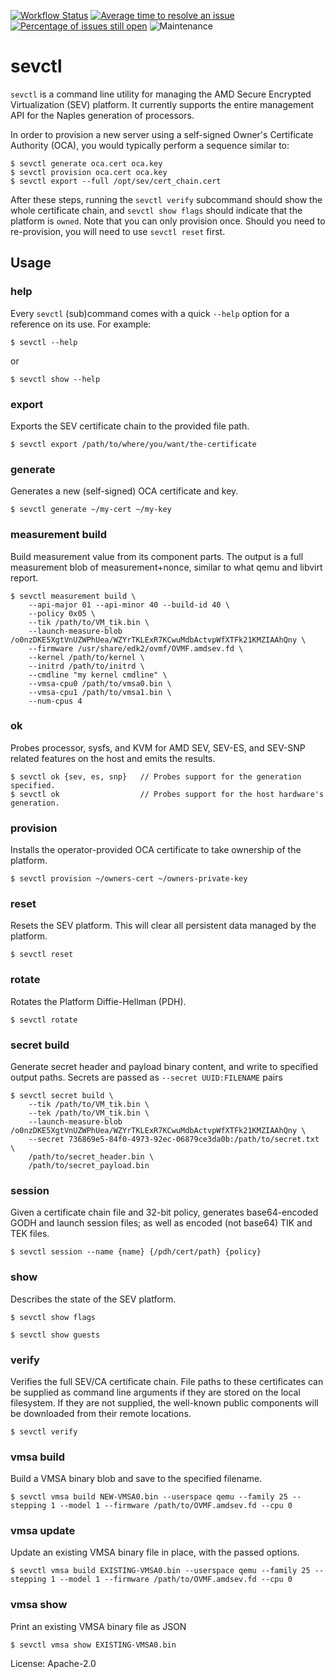 [![Workflow Status](https://github.com/virtee/sevctl/workflows/test/badge.svg)](https://github.com/virtee/sevctl/actions?query=workflow%3A%22test%22)
[![Average time to resolve an issue](https://isitmaintained.com/badge/resolution/virtee/sevctl.svg)](https://isitmaintained.com/project/virtee/sevctl "Average time to resolve an issue")
[![Percentage of issues still open](https://isitmaintained.com/badge/open/virtee/sevctl.svg)](https://isitmaintained.com/project/virtee/sevctl "Percentage of issues still open")
![Maintenance](https://img.shields.io/badge/maintenance-activly--developed-brightgreen.svg)

# sevctl

`sevctl` is a command line utility for managing the AMD Secure Encrypted Virtualization (SEV) platform.
It currently supports the entire management API for the Naples generation of processors.

In order to provision a new server using a self-signed Owner's Certificate
Authority (OCA), you would typically perform a sequence similar to:

```console
$ sevctl generate oca.cert oca.key
$ sevctl provision oca.cert oca.key
$ sevctl export --full /opt/sev/cert_chain.cert
```

After these steps, running the `sevctl verify` subcommand should show the whole
certificate chain, and `sevctl show flags` should indicate that the platform is
`owned`. Note that you can only provision once. Should you need to re-provision,
you will need to use `sevctl reset` first.


## Usage

### help

Every `sevctl` (sub)command comes with a quick `--help` option for a reference on its use. For example:

```console
$ sevctl --help
```

or

```console
$ sevctl show --help
```

### export

Exports the SEV certificate chain to the provided file path.

```console
$ sevctl export /path/to/where/you/want/the-certificate
```

### generate

Generates a new (self-signed) OCA certificate and key.

```console
$ sevctl generate ~/my-cert ~/my-key
```

### measurement build

Build measurement value from its component parts. The output is a
full measurement blob of measurement+nonce, similar to what qemu
and libvirt report.

```console
$ sevctl measurement build \
    --api-major 01 --api-minor 40 --build-id 40 \
    --policy 0x05 \
    --tik /path/to/VM_tik.bin \
    --launch-measure-blob /o0nzDKE5XgtVnUZWPhUea/WZYrTKLExR7KCwuMdbActvpWfXTFk21KMZIAAhQny \
    --firmware /usr/share/edk2/ovmf/OVMF.amdsev.fd \
    --kernel /path/to/kernel \
    --initrd /path/to/initrd \
    --cmdline "my kernel cmdline" \
    --vmsa-cpu0 /path/to/vmsa0.bin \
    --vmsa-cpu1 /path/to/vmsa1.bin \
    --num-cpus 4
```

### ok

Probes processor, sysfs, and KVM for AMD SEV, SEV-ES, and SEV-SNP related features on the host and emits the results.

```console
$ sevctl ok {sev, es, snp}   // Probes support for the generation specified.
$ sevctl ok                  // Probes support for the host hardware's generation.
```

### provision

Installs the operator-provided OCA certificate to take ownership of the platform.

```console
$ sevctl provision ~/owners-cert ~/owners-private-key
```

### reset

Resets the SEV platform. This will clear all persistent data managed by the platform.

```console
$ sevctl reset
```

### rotate

Rotates the Platform Diffie-Hellman (PDH).

```console
$ sevctl rotate
```

### secret build

Generate secret header and payload binary content, and write to specified
output paths. Secrets are passed as `--secret UUID:FILENAME` pairs

```console
$ sevctl secret build \
    --tik /path/to/VM_tik.bin \
    --tek /path/to/VM_tik.bin \
    --launch-measure-blob /o0nzDKE5XgtVnUZWPhUea/WZYrTKLExR7KCwuMdbActvpWfXTFk21KMZIAAhQny \
    --secret 736869e5-84f0-4973-92ec-06879ce3da0b:/path/to/secret.txt \
    /path/to/secret_header.bin \
    /path/to/secret_payload.bin
```


### session

Given a certificate chain file and 32-bit policy, generates base64-encoded GODH and launch session files; as
well as encoded (not base64) TIK and TEK files.

```console
$ sevctl session --name {name} {/pdh/cert/path} {policy}
```
### show

Describes the state of the SEV platform.

```console
$ sevctl show flags
```

```console
$ sevctl show guests
```

### verify

Verifies the full SEV/CA certificate chain. File paths to these certificates can be supplied as
command line arguments if they are stored on the local filesystem. If they are not supplied, the
well-known public components will be downloaded from their remote locations.

```console
$ sevctl verify
```

### vmsa build

Build a VMSA binary blob and save to the specified filename.

```console
$ sevctl vmsa build NEW-VMSA0.bin --userspace qemu --family 25 --stepping 1 --model 1 --firmware /path/to/OVMF.amdsev.fd --cpu 0
```

### vmsa update

Update an existing VMSA binary file in place, with the passed options.

```console
$ sevctl vmsa build EXISTING-VMSA0.bin --userspace qemu --family 25 --stepping 1 --model 1 --firmware /path/to/OVMF.amdsev.fd --cpu 0
```

### vmsa show

Print an existing VMSA binary file as JSON

```console
$ sevctl vmsa show EXISTING-VMSA0.bin
```

License: Apache-2.0
